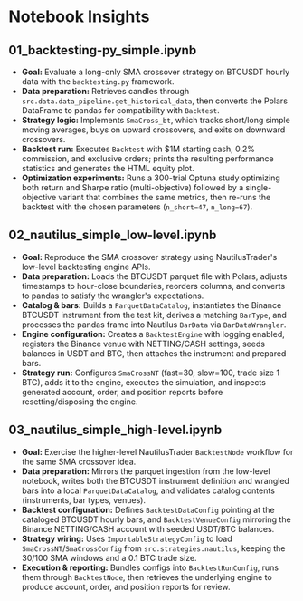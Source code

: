 # Notebook Insights

## 01_backtesting-py_simple.ipynb
- **Goal:** Evaluate a long-only SMA crossover strategy on BTCUSDT hourly data with the `backtesting.py` framework.
- **Data preparation:** Retrieves candles through `src.data.data_pipeline.get_historical_data`, then converts the Polars DataFrame to pandas for compatibility with `Backtest`.
- **Strategy logic:** Implements `SmaCross_bt`, which tracks short/long simple moving averages, buys on upward crossovers, and exits on downward crossovers.
- **Backtest run:** Executes `Backtest` with $1M starting cash, 0.2% commission, and exclusive orders; prints the resulting performance statistics and generates the HTML equity plot.
- **Optimization experiments:** Runs a 300-trial Optuna study optimizing both return and Sharpe ratio (multi-objective) followed by a single-objective variant that combines the same metrics, then re-runs the backtest with the chosen parameters (`n_short=47`, `n_long=67`).

## 02_nautilus_simple_low-level.ipynb
- **Goal:** Reproduce the SMA crossover strategy using NautilusTrader's low-level backtesting engine APIs.
- **Data preparation:** Loads the BTCUSDT parquet file with Polars, adjusts timestamps to hour-close boundaries, reorders columns, and converts to pandas to satisfy the wrangler's expectations.
- **Catalog & bars:** Builds a `ParquetDataCatalog`, instantiates the Binance BTCUSDT instrument from the test kit, derives a matching `BarType`, and processes the pandas frame into Nautilus `BarData` via `BarDataWrangler`.
- **Engine configuration:** Creates a `BacktestEngine` with logging enabled, registers the Binance venue with NETTING/CASH settings, seeds balances in USDT and BTC, then attaches the instrument and prepared bars.
- **Strategy run:** Configures `SmaCrossNT` (fast=30, slow=100, trade size 1 BTC), adds it to the engine, executes the simulation, and inspects generated account, order, and position reports before resetting/disposing the engine.

## 03_nautilus_simple_high-level.ipynb
- **Goal:** Exercise the higher-level NautilusTrader `BacktestNode` workflow for the same SMA crossover idea.
- **Data preparation:** Mirrors the parquet ingestion from the low-level notebook, writes both the BTCUSDT instrument definition and wrangled bars into a local `ParquetDataCatalog`, and validates catalog contents (instruments, bar types, venues).
- **Backtest configuration:** Defines `BacktestDataConfig` pointing at the cataloged BTCUSDT hourly bars, and `BacktestVenueConfig` mirroring the Binance NETTING/CASH account with seeded USDT/BTC balances.
- **Strategy wiring:** Uses `ImportableStrategyConfig` to load `SmaCrossNT`/`SmaCrossConfig` from `src.strategies.nautilus`, keeping the 30/100 SMA windows and a 0.1 BTC trade size.
- **Execution & reporting:** Bundles configs into `BacktestRunConfig`, runs them through `BacktestNode`, then retrieves the underlying engine to produce account, order, and position reports for review.
